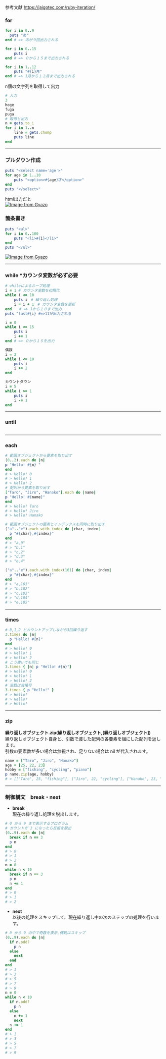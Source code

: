 参考文献
https://jaigotec.com/ruby-iteration/
### for
```ruby
for i in 0..9
  puts "あ"
end # => あが９回出力される
```
```ruby
for i in 0..15
    puts i
end # => ０から１５まで出力される
```
```ruby
for i in 1..12
    puts "#{i}月"
end # => 1月から１２月まで出力される
```
n個の文字列を取得して出力
```ruby
# 入力
3
hoge
fuga
puga
# 取得と出力
n = gets.to_i
for i in 1..n
    line = gets.chomp
    puts line
end
```
---
### プルダウン作成
```ruby
puts "<select name='age'>"
for age in 1..10
    puts "<option>#{age}才</option>"
end
puts "</select>"
```
html出力だと<br>
[![Image from Gyazo](https://i.gyazo.com/946965b7bcff5fbf3e36e0b07cf11b4a.gif)](https://gyazo.com/946965b7bcff5fbf3e36e0b07cf11b4a)

### 箇条書き
```ruby
puts "<ul>"
for i in 0..100
    puts "<li>#{i}</li>"
end
puts "</ul>"
```
[![Image from Gyazo](https://i.gyazo.com/a53d484ed098ef48aaff329a2f35b06e.gif)](https://gyazo.com/a53d484ed098ef48aaff329a2f35b06e)

---
### while *カウンタ変数が必ず必要
```ruby
# whileによるループ処理
i = 1 # カウンタ変数を初期化
while i <= 10
    puts i　# 繰り返し処理
    i = i + 1　# カウンタ変数を更新
end　　# => 1から１０まで出力
puts "last#{i} #=>11が出力される
```
```ruby
i = 0
while i <= 15
    puts i
    i += 1
end # => ０から１５を出力
```
```ruby
偶数
i = 2
while i <= 10
    puts i
    i += 2
end
```
```ruby
カウントダウン
i = 5
while i >= 1
    puts i
    i -= 1
end
```
---
### until
```ruby
```
---
### each
```ruby
# 範囲オブジェクトから要素を取り出す
(0..2).each do |n|
p "Hello! #{n} "
end
# > Hello! 0
# > Hello! 1
# > Hello! 2
# 配列から要素を取り出す
["Taro", "Jiro", "Hanako"].each do |name|
p "Hello! #{name}"
end
# > Hello! Taro
# > Hello! Jiro
# > Hello! Hanako
```
```ruby
# 範囲オブジェクトの要素とインデックスを同時に取り出す
("a".."e").each_with_index do |char, index|
  p "#{char},#{index}"
end
# > "a,0"
# > "b,1"
# > "c,2"
# > "d,3"
# > "e,4"
```
```ruby
("a".."e").each.with_index(101) do |char, index|
  p "#{char},#{index}"
end
# > "a,101"
# > "b,102"
# > "c,103"
# > "d,104"
# > "e,105"
```
---
### times
```ruby
# 0,1,2 とカウントアップしながら3回繰り返す
3.times do |n|
  p "Hello! #{n}"
end
# > Hello! 0
# > Hello! 1
# > Hello! 2
# こう書いても同じ
3.times { |n| p "Hello! #{n}"}
# > Hello! 0
# > Hello! 1
# > Hello! 2
# 変数は省略可
3.times { p "Hello!" }
# > Hello!
# > Hello!
# > Hello!
```
---
### zip

**繰り返しオブジェクト.zip(繰り返しオブジェクト,[繰り返しオブジェクト])**  
繰り返しオブジェクト自身と、引数で渡した配列の各要素を組にした配列を返します。  
引数の要素数が多い場合は無視され、足りない場合は nil が代入されます。  

```ruby
name = ["Taro", "Jiro", "Hanako"]
age = [25, 22, 23]
hobby = ["fishing", "cycling", "piano"]
p name.zip(age, hobby)
# > [["Taro", 25, "fishing"], ["Jiro", 22, "cycling"], ["Hanako", 23, "singing"]]
```

---
### 制御構文　break・next
* **break**  
現在の繰り返し処理を脱出します。
```ruby
# 0 から 9 まで表示するプログラム
# カウントが 3 になったら反復を脱出
(0..9).each do |n|
  break if n == 3
  p n
end
# > 0
# > 1
# > 2
n = 0
while n < 10
  break if n == 3
  p n
  n += 1
end
# > 0
# > 1
# > 2
```
* **next**  
以後の処理をスキップして、現在繰り返し中の次のステップの処理を行います。
```ruby
# 0 から 9 の中で奇数を表示,偶数はスキップ
(0..9).each do |n|
  if n.odd?
    p n
  else
    next
  end
end
# > 1
# > 3
# > 5
# > 7
# > 9
n = 0
while n < 10
  if n.odd?
    p n
  else
    n += 1
    next
  n += 1
end
# > 1
# > 3
# > 5
# > 7
# > 9
```

